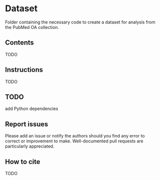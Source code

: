 # Dataset

Folder containing the necessary code to create a dataset for analysis from the PubMed OA collection.

## Contents

TODO

## Instructions

TODO

## TODO

add Python dependencies

## Report issues

Please add an issue or notify the authors should you find any error to correct or improvement to make. Well-documented pull requests are particularly appreciated.

## How to cite

TODO